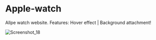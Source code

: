 # Apple-watch
Allpe watch website. Features: Hover effect | Background attachment!

![Screenshot_18](https://user-images.githubusercontent.com/87645525/230749479-d2777cfc-a2ef-4711-a74a-206467f21f18.jpg)

